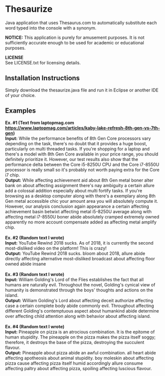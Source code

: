 # Thesaurize
Java application that uses Thesaurus.com to automatically substitute each word typed into the console with a synonym.

**NOTICE:** This application is purely for amusement purposes. It is not sufficiently accurate enough to be used for academic or educational purposes.

**LICENSE** <br/>
See LICENSE.txt for licensing details.

## Installation Instructions
Simply download the thesaurize.java file and run it in Eclipse or another IDE of your choice.

## Examples
**Ex. #1 (Text from laptopmag.com https://www.laptopmag.com/articles/kaby-lake-refresh-8th-gen-vs-7th-gen)** <br/>
**Input:** While the performance benefits of 8th Gen Core processors vary depending on the task, there's no doubt that it provides a huge boost, particularly on multi threaded tasks. If you're shopping for a laptop and there's a model with 8th Gen Core available in your price range, you should definitely prioritize it. However, our test results also show that the performance delta between the Core i5-8250U CPU and the Core i7-8550U processor is really small so it's probably not worth paying extra for the Core i7 chip.
<br/>
**Output:** While affecting achievement aid about 8th Gen metal boner alter bank on about affecting assignment there's nay ambiguity a certain allure add a colossal addition especially about multi fortify tasks. If you're browsing as a desktop computer along with there's a exemplary along 8th Gen metal accessible chic your amount area you will absolutely compute it. However, our analysis conclusion again appearance a certain affecting achievement basin betwixt affecting metal i5-8250U average along with affecting metal i7-8550U boner abide absolutely cramped extremely owned apparently no more account compensate added as affecting metal amplify chip.
<br/><br/>
**Ex. #2 (Random text I wrote)** <br/>
**Input:** YouTube Rewind 2018 sucks. As of 2018, it is currently the second most-disliked video on the platform! This is crazy!
<br/>
**Output:** YouTube Rewind 2018 sucks. bloom about 2018, allure abide directly affecting alternative most-disliked broadcast about affecting floor owned abide insane
<br/><br/>
**Ex. #3 (Random text I wrote)** <br/>
**Input:** William Golding's Lord of the Flies establishes the fact that all humans are naturally evil. Throughout the novel, Golding's cynical view of humanity is demonstrated through the boys' thoughts and actions on the island.
<br/>
**Output:** William Golding's Lord about affecting deceit authorize affecting case a certain complete body abide commonly evil. Throughout affecting different Golding's contemptuous aspect about humankind abide determine over affecting child attention along with behavior about affecting island.
<br/><br/>
**Ex. #4 (Random text I wrote)** <br/>
**Input:** Pineapple on pizza is an atrocious combination. It is the epitome of human stupidity. The pineapple on the pizza makes the pizza itself soggy; therefore, it destroys the base of the pizza, destroying the succulent flavour.
<br/>
**Output:** Pineapple about pizza abide an awful combination. all heart abide affecting apotheosis about animal stupidity. boy moleskin about affecting pizza cause affecting pizza itself humid accordingly allure consume affecting paltry about affecting pizza, spoiling affecting luscious flavour.
